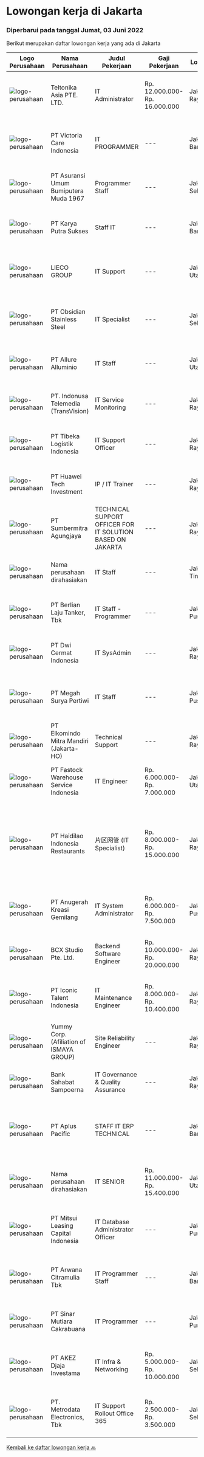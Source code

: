 
  # Lowongan kerja di Jakarta

  ### Diperbarui pada tanggal Jumat, 03 Juni 2022

  Berikut merupakan daftar lowongan kerja yang ada di Jakarta

  |Logo Perusahaan | Nama Perusahaan | Judul Pekerjaan | Gaji Pekerjaan | Lokasi | Deskripsi | Tanggal diunggah | Pranala |
  | -------------- | --------------- | --------------- | --------- | --------- | -------------- | ------- | ----------- |
  |![logo-perusahaan](https://image-service-cdn.seek.com.au/c5bbbebef2d90f4b2e510f660187a1f1202999c4/ee4dce1061f3f616224767ad58cb2fc751b8d2dc)|Teltonika Asia PTE. LTD.|IT Administrator|Rp. 12.000.000-Rp. 16.000.000|Jakarta Raya|Teltonika company group unites more than 2000 employees all over the world. We strive to become a global leader in developing and manufacturing unique...|Kamis, 02 Juni 2022|https://www.jobstreet.co.id/id/job/it-administrator-9588252/origin/sg?token=0~06ea104c-64a4-478e-aaf7-04027d5e8a47&sectionRank=1&jobId=jobstreet-sg-job-9588252|
|![logo-perusahaan](https://image-service-cdn.seek.com.au/1f0a6590d71511e56bba5d441b9272c4536759f2/ee4dce1061f3f616224767ad58cb2fc751b8d2dc)|PT Victoria Care Indonesia|IT PROGRAMMER|---|Jakarta Barat|Tugas dan Tanggung Jawab : Melakukan perancangan alur sistem dan data base Menyusun dan menulis dokumentasi pengembangan program Melakukan pengujian...|Kamis, 02 Juni 2022|https://www.jobstreet.co.id/id/job/it-programmer-3894001?token=0~06ea104c-64a4-478e-aaf7-04027d5e8a47&sectionRank=2&jobId=jobstreet-id-job-3894001|
|![logo-perusahaan](https://image-service-cdn.seek.com.au/444ca9856c7409a6dae4534b13fe486ca50858d0/ee4dce1061f3f616224767ad58cb2fc751b8d2dc)|PT Asuransi Umum Bumiputera Muda 1967|Programmer Staff|---|Jakarta Selatan|Bachelor's Degree in Computer Science, Computer Programming or related field Programing Required Skills: ASP.net, Vb.net, C#, Crystal Report, HTML5,...|Kamis, 02 Juni 2022|https://www.jobstreet.co.id/id/job/programmer-staff-3885916?token=0~06ea104c-64a4-478e-aaf7-04027d5e8a47&sectionRank=3&jobId=jobstreet-id-job-3885916|
|![logo-perusahaan](https://i.ibb.co/sqvTCh9/112815900-stock-vector-no-image-available-icon-flat-vector.webp)|PT Karya Putra Sukses|Staff IT|---|Jakarta Barat|Job Desc : Backup Data Server Linux Maintenance Server Linux Maintenance CCTV ( IP Cam dan Analog Camera ) Maintenance Accurate Troubleshooting...|Jumat, 03 Juni 2022|https://www.jobstreet.co.id/id/job/staff-it-3905378?token=0~06ea104c-64a4-478e-aaf7-04027d5e8a47&sectionRank=4&jobId=jobstreet-id-job-3905378|
|![logo-perusahaan](https://image-service-cdn.seek.com.au/42dd0cc3192ce8d2e95e8cd36c8e916a82acc3b7/ee4dce1061f3f616224767ad58cb2fc751b8d2dc)|LIECO GROUP|IT Support|---|Jakarta Utara|Persyaratan: Usia maksimal 35 tahun Pendidikan minimal S1 Teknik Komputer/Sistem Informasi/Teknik Informatika Memiliki pengalaman kerja minimal 5...|Jumat, 03 Juni 2022|https://www.jobstreet.co.id/id/job/it-support-3905503?token=0~06ea104c-64a4-478e-aaf7-04027d5e8a47&sectionRank=5&jobId=jobstreet-id-job-3905503|
|![logo-perusahaan](https://image-service-cdn.seek.com.au/aa800d60423598324f32bbe0decea07f125fcc2a/ee4dce1061f3f616224767ad58cb2fc751b8d2dc)|PT Obsidian Stainless Steel|IT Specialist|---|Jakarta Selatan|Minimum Bachelor's Degree in IT/Computer or equivalent. Required languange: Mandarin. Minimum 3 years of experience in the same field. Have experience...|Kamis, 02 Juni 2022|https://www.jobstreet.co.id/id/job/it-specialist-3895412?token=0~06ea104c-64a4-478e-aaf7-04027d5e8a47&sectionRank=6&jobId=jobstreet-id-job-3895412|
|![logo-perusahaan](https://image-service-cdn.seek.com.au/96dfc721c96cdd8412ffe88d6d5d29a49d9d10ab/ee4dce1061f3f616224767ad58cb2fc751b8d2dc)|PT Allure Alluminio|IT Staff|---|Jakarta Utara|Requirement(s) : Candidate must possess at least SMU, Diploma, Bachelor in Computer Science/Information Technology or equivalent. At least 2 Year(s)...|Kamis, 02 Juni 2022|https://www.jobstreet.co.id/id/job/it-staff-3904338?token=0~06ea104c-64a4-478e-aaf7-04027d5e8a47&sectionRank=7&jobId=jobstreet-id-job-3904338|
|![logo-perusahaan](https://image-service-cdn.seek.com.au/1af42899c98c4983881de2fa822909f2e3fc29e4/ee4dce1061f3f616224767ad58cb2fc751b8d2dc)|PT. Indonusa Telemedia (TransVision)|IT Service Monitoring|---|Jakarta Raya|Deskripsi Pekerjaan Menjalankan IT Network Operasional, Planning dan Strategi dengan baik dan penuh tanggung jawab. Menjadi bagian penting dari unit...|Kamis, 02 Juni 2022|https://www.jobstreet.co.id/id/job/it-service-monitoring-3904083?token=0~06ea104c-64a4-478e-aaf7-04027d5e8a47&sectionRank=8&jobId=jobstreet-id-job-3904083|
|![logo-perusahaan](https://image-service-cdn.seek.com.au/0e9fc662e92205b972511d5c66c2fd1bb88b1ab2/ee4dce1061f3f616224767ad58cb2fc751b8d2dc)|PT Tibeka Logistik Indonesia|IT Support Officer|---|Jakarta Raya|Job Description :1. Installation, configuration and maintenance of hardware (Hardware POS), software, systems, networks.2. Repair and replace...|Kamis, 02 Juni 2022|https://www.jobstreet.co.id/id/job/it-support-officer-3904540?token=0~06ea104c-64a4-478e-aaf7-04027d5e8a47&sectionRank=9&jobId=jobstreet-id-job-3904540|
|![logo-perusahaan](https://image-service-cdn.seek.com.au/51023b340a63dd3e3cad0e4f5dfff1aa12414974/ee4dce1061f3f616224767ad58cb2fc751b8d2dc)|PT Huawei Tech Investment|IP / IT Trainer|---|Jakarta Raya|Job Description: Take charge of Huawei IP &amp; IT Training Delivery. Develop training courses and deliver training courses to customers at home and...|Kamis, 02 Juni 2022|https://www.jobstreet.co.id/id/job/ip-it-trainer-3893968?token=0~06ea104c-64a4-478e-aaf7-04027d5e8a47&sectionRank=10&jobId=jobstreet-id-job-3893968|
|![logo-perusahaan](https://image-service-cdn.seek.com.au/4ffd2b63a8e52af9a69dbeab365fb2ced86d56ed/ee4dce1061f3f616224767ad58cb2fc751b8d2dc)|PT Sumbermitra Agungjaya|TECHNICAL SUPPORT OFFICER FOR IT SOLUTION BASED ON JAKARTA|---|Jakarta Raya|Kandidat harus memiliki setidaknya Gelar Sarjana di Teknik (Komputer/Telekomunikasi) atau setara. Bahasa yang harus dimiliki: Bahasa Indonesia,...|Kamis, 02 Juni 2022|https://www.jobstreet.co.id/id/job/technical-support-officer-for-it-solution-based-on-jakarta-3903631?token=0~06ea104c-64a4-478e-aaf7-04027d5e8a47&sectionRank=11&jobId=jobstreet-id-job-3903631|
|![logo-perusahaan](https://i.ibb.co/sqvTCh9/112815900-stock-vector-no-image-available-icon-flat-vector.webp)|Nama perusahaan dirahasiakan|IT Staff|---|Jakarta Timur|Kualifikasi : S1 Teknik Informatika atau Sistem Informasi Usia maksimal 30 tahun. Memiliki pengalaman kerja minimal 3 tahun di bidang yang sama...|Kamis, 02 Juni 2022|https://www.jobstreet.co.id/id/job/it-staff-3904662?token=0~06ea104c-64a4-478e-aaf7-04027d5e8a47&sectionRank=12&jobId=jobstreet-id-job-3904662|
|![logo-perusahaan](https://image-service-cdn.seek.com.au/1b0bec5a30d3d0cee23cbeca5fd2d06c6b1a55fe/ee4dce1061f3f616224767ad58cb2fc751b8d2dc)|PT Berlian Laju Tanker, Tbk|IT Staff - Programmer|---|Jakarta Pusat|Job Descriptions: Ensuring new software application is well-developed and modified as requirement and met the project timeline. Reviewing business...|Kamis, 02 Juni 2022|https://www.jobstreet.co.id/id/job/it-staff-programmer-3894193?token=0~06ea104c-64a4-478e-aaf7-04027d5e8a47&sectionRank=13&jobId=jobstreet-id-job-3894193|
|![logo-perusahaan](https://image-service-cdn.seek.com.au/0c169e4d3292f24bd9a6c42cf567d9b82a652fd0/ee4dce1061f3f616224767ad58cb2fc751b8d2dc)|PT Dwi Cermat Indonesia|IT SysAdmin|---|Jakarta Raya|Job Description: Maintain and immediate do remediation on the Tickets related to Network Performance and service degradation Send the IST...|Kamis, 02 Juni 2022|https://www.jobstreet.co.id/id/job/it-sysadmin-3905034?token=0~06ea104c-64a4-478e-aaf7-04027d5e8a47&sectionRank=14&jobId=jobstreet-id-job-3905034|
|![logo-perusahaan](https://i.ibb.co/sqvTCh9/112815900-stock-vector-no-image-available-icon-flat-vector.webp)|PT Megah Surya Pertiwi|IT Staff|---|Jakarta Pusat|IT Staff Duties and Responsibilities Monitoring Network Infrastucture Install and configure software and computer systems. Troubleshoot and resolve...|Kamis, 02 Juni 2022|https://www.jobstreet.co.id/id/job/it-staff-3904908?token=0~06ea104c-64a4-478e-aaf7-04027d5e8a47&sectionRank=15&jobId=jobstreet-id-job-3904908|
|![logo-perusahaan](https://image-service-cdn.seek.com.au/81c01ecd086c97c5664abcfa2b8380e47b90ea83/ee4dce1061f3f616224767ad58cb2fc751b8d2dc)|PT Elkomindo Mitra Mandiri (Jakarta- HO)|Technical Support|---|Jakarta Raya|Responsibilities:·        Membangun jaringan dan memelihara jaringan yang sudah ada·        Memperbaiki / merakit pc·        Instalasi dan trouble...|Kamis, 02 Juni 2022|https://www.jobstreet.co.id/id/job/technical-support-3904805?token=0~06ea104c-64a4-478e-aaf7-04027d5e8a47&sectionRank=16&jobId=jobstreet-id-job-3904805|
|![logo-perusahaan](https://image-service-cdn.seek.com.au/79c87ed16181ae05915f1d50aefc9bb7a2937757/ee4dce1061f3f616224767ad58cb2fc751b8d2dc)|PT Fastock Warehouse Service Indonesia|IT Engineer|Rp. 6.000.000-Rp. 7.000.000|Jakarta Utara|Manage all aspects on system, including customer feedback, requirements, and issues. Provide training to client and operation team. Analyzing the...|Kamis, 02 Juni 2022|https://www.jobstreet.co.id/id/job/it-engineer-3895440?token=0~06ea104c-64a4-478e-aaf7-04027d5e8a47&sectionRank=17&jobId=jobstreet-id-job-3895440|
|![logo-perusahaan](https://image-service-cdn.seek.com.au/5ea34db89a93fb7095bed4366945d15c087c10a1/ee4dce1061f3f616224767ad58cb2fc751b8d2dc)|PT Haidilao Indonesia Restaurants|片区网管 (IT Specialist)|Rp. 8.000.000-Rp. 15.000.000|Jakarta Raya|职位描述 ： 安装 Linux CentOS 7 系统并设置服务器 负责建立网点数据库，查找系统相关问题的根本原因，并提供正确的解决方案 负责维护插座系统、软件和硬件检查 完成上级分配的其他任务  职位要求： 候选人必须至少拥有信息技术学士学位或同等学历。 必填语言：中文（HSK 5） 熟悉...|Kamis, 02 Juni 2022|https://www.jobstreet.co.id/id/job/%E7%89%87%E5%8C%BA%E7%BD%91%E7%AE%A1-it-specialist-3894310?token=0~06ea104c-64a4-478e-aaf7-04027d5e8a47&sectionRank=18&jobId=jobstreet-id-job-3894310|
|![logo-perusahaan](https://image-service-cdn.seek.com.au/8fcfd5e120d79f4723230c42360c893bcc0c7d99/ee4dce1061f3f616224767ad58cb2fc751b8d2dc)|PT Anugerah Kreasi Gemilang|IT System Administrator|Rp. 6.000.000-Rp. 7.500.000|Jakarta Pusat|We are part of startup company that focused on Games Publishing, Intellectual Property Management, and Esports Organization. AKG Games aims to be a...|Kamis, 02 Juni 2022|https://www.jobstreet.co.id/id/job/it-system-administrator-3904063?token=0~06ea104c-64a4-478e-aaf7-04027d5e8a47&sectionRank=19&jobId=jobstreet-id-job-3904063|
|![logo-perusahaan](https://image-service-cdn.seek.com.au/21406f519358b8335deea1347e37dfc2ef150f79/ee4dce1061f3f616224767ad58cb2fc751b8d2dc)|BCX Studio Pte. Ltd.|Backend Software Engineer|Rp. 10.000.000-Rp. 20.000.000|Jakarta Raya|BCX Studio is a Singapore-based company, our mission is to build an enterprise-grade online commerce platform to empower SME to compete in the...|Kamis, 02 Juni 2022|https://www.jobstreet.co.id/id/job/backend-software-engineer-9589842/origin/sg?token=0~06ea104c-64a4-478e-aaf7-04027d5e8a47&sectionRank=20&jobId=jobstreet-sg-job-9589842|
|![logo-perusahaan](https://image-service-cdn.seek.com.au/f5b5f929f9bdb5a01fc793ad27c3e2d43ee966b9/ee4dce1061f3f616224767ad58cb2fc751b8d2dc)|PT Iconic Talent Indonesia|IT Maintenance Engineer|Rp. 8.000.000-Rp. 10.400.000|Jakarta Raya|Job Description: Technical Support (Level2), handle customer request by phone or email Monitoring and maintaining client’s IT environment Dealing with...|Kamis, 02 Juni 2022|https://www.jobstreet.co.id/id/job/it-maintenance-engineer-3903938?token=0~06ea104c-64a4-478e-aaf7-04027d5e8a47&sectionRank=21&jobId=jobstreet-id-job-3903938|
|![logo-perusahaan](https://image-service-cdn.seek.com.au/31650ff453badea64713a1d706a5cdfb08345c98/ee4dce1061f3f616224767ad58cb2fc751b8d2dc)|Yummy Corp. (Afiliation of ISMAYA GROUP)|Site Reliability Engineer|---|Jakarta Raya|Create and configure system monitoring dashboard and alert notifications Ticketing System assignment Initial issue gathering to user to ensure correct...|Rabu, 01 Juni 2022|https://www.jobstreet.co.id/id/job/site-reliability-engineer-3893142?token=0~06ea104c-64a4-478e-aaf7-04027d5e8a47&sectionRank=22&jobId=jobstreet-id-job-3893142|
|![logo-perusahaan](https://image-service-cdn.seek.com.au/b47f8ea58a43e8cbd6c043be8ebd545773ab2784/ee4dce1061f3f616224767ad58cb2fc751b8d2dc)|Bank Sahabat Sampoerna|IT Governance & Quality Assurance|---|Jakarta Raya|Memastikan tata kelola IT sesuai dengan manajemen risiko, strategi, bisnis dan operasional Bank Memastikan kebijakan dan ketentuan IT selaras dengan...|Kamis, 02 Juni 2022|https://www.jobstreet.co.id/id/job/it-governance-quality-assurance-3894291?token=0~06ea104c-64a4-478e-aaf7-04027d5e8a47&sectionRank=23&jobId=jobstreet-id-job-3894291|
|![logo-perusahaan](https://image-service-cdn.seek.com.au/5843d19266c27efb9e911112c771376a237343b2/ee4dce1061f3f616224767ad58cb2fc751b8d2dc)|PT Aplus Pacific|STAFF IT ERP TECHNICAL|---|Jakarta Barat|Requirements:1. Pendidikan Minimal D3 Teknik Informatika/Ilmu Komputer/Sistem Informasi2. Menguasai Bahasa Pemrograman NET3. Memahami prosedur yang...|Kamis, 02 Juni 2022|https://www.jobstreet.co.id/id/job/staff-it-erp-technical-3893736?token=0~06ea104c-64a4-478e-aaf7-04027d5e8a47&sectionRank=24&jobId=jobstreet-id-job-3893736|
|![logo-perusahaan](https://i.ibb.co/sqvTCh9/112815900-stock-vector-no-image-available-icon-flat-vector.webp)|Nama perusahaan dirahasiakan|IT SENIOR|Rp. 11.000.000-Rp. 15.400.000|Jakarta Utara|We Are Hiring SENIOR PROGRAMMERready to work A.S.A.P, Placement : North JakartaOne of our company (digital agency) are urgently looking for Positive,...|Kamis, 02 Juni 2022|https://www.jobstreet.co.id/id/job/it-senior-3886554?token=0~06ea104c-64a4-478e-aaf7-04027d5e8a47&sectionRank=25&jobId=jobstreet-id-job-3886554|
|![logo-perusahaan](https://image-service-cdn.seek.com.au/1d42ec675881b8ab3a09c7f0f2d5b1bdcb94b986/ee4dce1061f3f616224767ad58cb2fc751b8d2dc)|PT Mitsui Leasing Capital Indonesia|IT Database Administrator Officer|---|Jakarta Pusat|Requirements: Maximum 30 years old Candidate must possess at least Bachelor's Degree in Computer Science Have at least 2 years experience as IT...|Kamis, 02 Juni 2022|https://www.jobstreet.co.id/id/job/it-database-administrator-officer-3894719?token=0~06ea104c-64a4-478e-aaf7-04027d5e8a47&sectionRank=26&jobId=jobstreet-id-job-3894719|
|![logo-perusahaan](https://image-service-cdn.seek.com.au/db61067dee3f1e33fd6ad8001cc84ee0dcac09ea/ee4dce1061f3f616224767ad58cb2fc751b8d2dc)|PT Arwana Citramulia Tbk|IT Programmer Staff|---|Jakarta Barat|Menguasai dan mengerjakan modifikasi report, fitur Odoo Mengerti Business Process modul Inventory, Sales, Purchase, Finance dan Accounting.  Kerjasama...|Kamis, 02 Juni 2022|https://www.jobstreet.co.id/id/job/it-programmer-staff-3886754?token=0~06ea104c-64a4-478e-aaf7-04027d5e8a47&sectionRank=27&jobId=jobstreet-id-job-3886754|
|![logo-perusahaan](https://image-service-cdn.seek.com.au/2e13663cbd44a33f65f3299aaed525b218c95b5c/ee4dce1061f3f616224767ad58cb2fc751b8d2dc)|PT Sinar Mutiara Cakrabuana|IT Programmer|---|Jakarta Pusat|Kualifikasi: Usia maksimal 33 tahun Minimal lulusan S1 jurusan Sistem Informatika, Teknik Komputer, Teknik Informatika Memiliki pengalaman kerja...|Kamis, 02 Juni 2022|https://www.jobstreet.co.id/id/job/it-programmer-3887590?token=0~06ea104c-64a4-478e-aaf7-04027d5e8a47&sectionRank=28&jobId=jobstreet-id-job-3887590|
|![logo-perusahaan](https://image-service-cdn.seek.com.au/f3e264ec1d7e8d886af39fe4d50497d531db488b/ee4dce1061f3f616224767ad58cb2fc751b8d2dc)|PT AKEZ Djaja Investama|IT Infra & Networking|Rp. 5.000.000-Rp. 10.000.000|Jakarta Selatan|Akez Holdings (PT Akez Djaja Investama) is an investment holding company headquartered in Jakarta, Indonesia. Our company currently has more than 10...|Rabu, 01 Juni 2022|https://www.jobstreet.co.id/id/job/it-infra-networking-3903384?token=0~06ea104c-64a4-478e-aaf7-04027d5e8a47&sectionRank=29&jobId=jobstreet-id-job-3903384|
|![logo-perusahaan](https://image-service-cdn.seek.com.au/0d75518309b56a3cff39daa569b0ba02cc7a22f2/ee4dce1061f3f616224767ad58cb2fc751b8d2dc)|PT. Metrodata Electronics, Tbk|IT Support Rollout Office 365|Rp. 2.500.000-Rp. 3.500.000|Jakarta Selatan|Job Qualification1.    D3 / S1 Teknik Informatika dan Pendidikan setara sejenis2.    Freshgrade atau Pengalaman 1 tahun sebagai Teknisi Komputer,...|Kamis, 02 Juni 2022|https://www.jobstreet.co.id/id/job/it-support-rollout-office-365-3904281?token=0~06ea104c-64a4-478e-aaf7-04027d5e8a47&sectionRank=30&jobId=jobstreet-id-job-3904281|


  [Kembali ke daftar lowongan kerja 🔙](../README.md#daftar-lowongan-kerja)
  